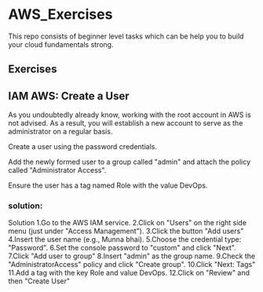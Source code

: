 # AWS_Exercises
This repo consists of beginner level tasks which can be help you to build your cloud fundamentals strong. 

## Exercises

## IAM AWS: Create a User
As you undoubtedly already know, working with the root account in AWS is not advised. As a result, you will establish a new account to serve as the administrator on a regular basis.

Create a user using the password credentials.

Add the newly formed user to a group called "admin" and attach the policy called "Administrator Access".

Ensure the user has a tag named Role with the value DevOps.

### solution: 
Solution
1.Go to the AWS IAM service.
2.Click on "Users" on the right side menu (just under "Access Management").
3.Click the button "Add users"
4.Insert the user name (e.g., Munna bhai).
5.Choose the credential type: "Password".
6.Set the console password to "custom" and click "Next".
7.Click "Add user to group"
8.Insert "admin" as the group name.
9.Check the "AdministratorAccess" policy and click "Create group".
10.Click "Next: Tags"
11.Add a tag with the key Role and value DevOps.
12.Click on "Review" and then "Create User"

